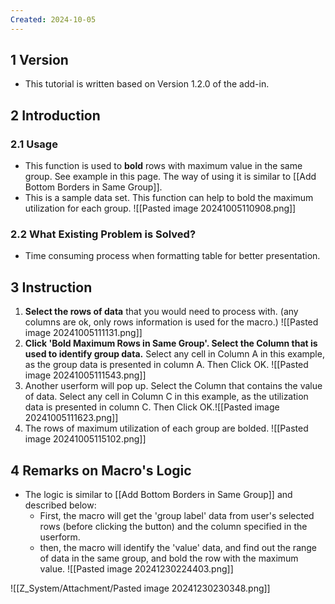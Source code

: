 ```yaml
---
Created: 2024-10-05
---
```

## 1	Version
- This tutorial is written based on Version 1.2.0 of the add-in.
## 2	Introduction
### 2.1	Usage
- This function is used to **bold** rows with maximum value in the same group. See example in this page. The way of using it is similar to [[Add Bottom Borders in Same Group]].
- This is a sample data set. This function can help to bold the maximum utilization for each group.
![[Pasted image 20241005110908.png]]
### 2.2	What Existing Problem is Solved?
- Time consuming process when formatting table for better presentation.

## 3	Instruction
1. **Select the rows of data** that you would need to process with. (any columns are ok, only rows information is used for the macro.) ![[Pasted image 20241005111131.png]]
2. **Click 'Bold Maximum Rows in Same Group'. Select the Column that is used to identify group data.** Select any cell in Column A in this example, as the group data is presented in column A. Then Click OK. ![[Pasted image 20241005111543.png]]
3. Another userform will pop up. Select the Column that contains the value of data. Select any cell in Column C in this example, as the utilization data is presented in column C. Then Click OK.![[Pasted image 20241005111623.png]]
4. The rows of maximum utilization of each group are bolded. ![[Pasted image 20241005115102.png]]

## 4	Remarks on Macro's Logic
- The logic is similar to [[Add Bottom Borders in Same Group]] and described below:
	- First, the macro will get the 'group label' data from user's selected rows (before clicking the button) and the column specified in the userform.
	- then, the macro will identify the 'value' data, and find out the range of data in the same group, and bold the row with the maximum value.
![[Pasted image 20241230224403.png]]

![[Z_System/Attachment/Pasted image 20241230230348.png]]
